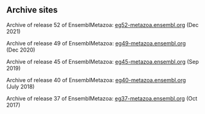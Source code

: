 ## Archive sites

Archive of release 52 of EnsemblMetazoa: [eg52-metazoa.ensembl.org](https://eg52-metazoa.ensembl.org) (Dec 2021)

Archive of release 49 of EnsemblMetazoa: [eg49-metazoa.ensembl.org](https://eg49-metazoa.ensembl.org) (Dec 2020)

Archive of release 45 of EnsemblMetazoa: [eg45-metazoa.ensembl.org](https://eg45-metazoa.ensembl.org) (Sep 2019)

Archive of release 40 of EnsemblMetazoa: [eg40-metazoa.ensembl.org](https://eg40-metazoa.ensembl.org) (July 2018)

Archive of release 37 of EnsemblMetazoa: [eg37-metazoa.ensembl.org](https://eg37-metazoa.ensembl.org) (Oct 2017)
